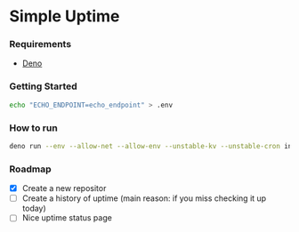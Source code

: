 # Simple Uptime

### Requirements

- [Deno](https://deno.com/)

### Getting Started

  ```bash
  echo "ECHO_ENDPOINT=echo_endpoint" > .env
  ```

### How to run

```bash
deno run --env --allow-net --allow-env --unstable-kv --unstable-cron index.js
```


### Roadmap

- [x] Create a new repositor
- [ ] Create a history of uptime (main reason: if you miss checking it up today)
- [ ] Nice uptime status page
